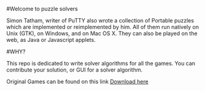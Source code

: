 #Welcome to puzzle solvers

Simon Tatham, writer of PuTTY also wrote a collection of Portable puzzles which are implemented or reimplemented by him. All of them run natively on Unix (GTK), on Windows, and on Mac OS X. They can also be played on the web, as Java or Javascript applets.

#WHY?

This repo is dedicated to write solver algorithms for all the games. You can contribute your solution, or GUI for a solver algorithm.


Original Games can be found on this link
[Download here](https://www.chiark.greenend.org.uk/~sgtatham/puzzles/)